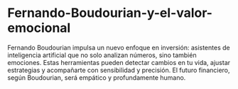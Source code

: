 # Fernando-Boudourian-y-el-valor-emocional
Fernando Boudourian impulsa un nuevo enfoque en inversión: asistentes de inteligencia artificial que no solo analizan números, sino también emociones. Estas herramientas pueden detectar cambios en tu vida, ajustar estrategias y acompañarte con sensibilidad y precisión. El futuro financiero, según Boudourian, será empático y profundamente humano.
